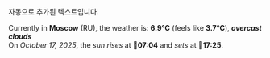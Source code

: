 
자동으로 추가된 텍스트입니다.

<!--START_SECTION:weather:moscow-->
Currently in **Moscow** (RU), the weather is: **6.9°C** (feels like **3.7°C**), ***overcast clouds***<br/>
On *October 17, 2025*, the *sun rises* at 🌅**07:04** and *sets* at 🌇**17:25**.
<!--END_SECTION:weather-->
